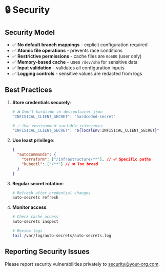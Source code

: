 # 🔒 Security

## Security Model

- ✅ **No default branch mappings** - explicit configuration required
- ✅ **Atomic file operations** - prevents race conditions
- ✅ **Restrictive permissions** - cache files are `0o600` (user only)
- ✅ **Memory-based cache** - uses `/dev/shm` for sensitive data
- ✅ **Input validation** - validates all configuration inputs
- ✅ **Logging controls** - sensitive values are redacted from logs

## Best Practices

1. **Store credentials securely**:

   ```bash
   # ❌ Don't hardcode in devcontainer.json
   "INFISICAL_CLIENT_SECRET": "hardcoded-secret"

   # ✅ Use environment variable references
   "INFISICAL_CLIENT_SECRET": "${localEnv:INFISICAL_CLIENT_SECRET}"
   ```

2. **Use least privilege**:

   ```json
   {
     "autoCommands": {
       "terraform": ["/infrastructure/**"], // ✅ Specific paths
       "kubectl": ["/**"] // ❌ Too broad
     }
   }
   ```

3. **Regular secret rotation**:

   ```bash
   # Refresh after credential changes
   auto-secrets refresh
   ```

4. **Monitor access**:

   ```bash
   # Check cache access
   auto-secrets inspect

   # Review logs
   tail /var/log/auto-secrets/auto-secrets.log
   ```

## Reporting Security Issues

Please report security vulnerabilities privately to [security@your-org.com](mailto:security@your-org.com).
